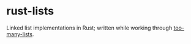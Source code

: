 # rust-lists

Linked list implementations in Rust; written while working through [too-many-lists].

[too-many-lists]: https://rust-unofficial.github.io/too-many-lists
